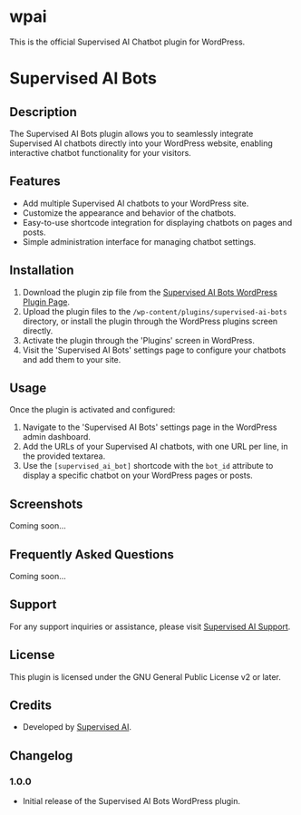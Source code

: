 # wpai
This is the official Supervised AI Chatbot plugin for WordPress.

# Supervised AI Bots

## Description

The Supervised AI Bots plugin allows you to seamlessly integrate Supervised AI chatbots directly into your WordPress website, enabling interactive chatbot functionality for your visitors.

## Features

- Add multiple Supervised AI chatbots to your WordPress site.
- Customize the appearance and behavior of the chatbots.
- Easy-to-use shortcode integration for displaying chatbots on pages and posts.
- Simple administration interface for managing chatbot settings.

## Installation

1. Download the plugin zip file from the [Supervised AI Bots WordPress Plugin Page](https://supervised.co/wordpress).
2. Upload the plugin files to the `/wp-content/plugins/supervised-ai-bots` directory, or install the plugin through the WordPress plugins screen directly.
3. Activate the plugin through the 'Plugins' screen in WordPress.
4. Visit the 'Supervised AI Bots' settings page to configure your chatbots and add them to your site.

## Usage

Once the plugin is activated and configured:

1. Navigate to the 'Supervised AI Bots' settings page in the WordPress admin dashboard.
2. Add the URLs of your Supervised AI chatbots, with one URL per line, in the provided textarea.
3. Use the `[supervised_ai_bot]` shortcode with the `bot_id` attribute to display a specific chatbot on your WordPress pages or posts.

## Screenshots

Coming soon...

## Frequently Asked Questions

Coming soon...

## Support

For any support inquiries or assistance, please visit [Supervised AI Support](http://supervised.co/support).

## License

This plugin is licensed under the GNU General Public License v2 or later.

## Credits

- Developed by [Supervised AI](http://supervised.co).

## Changelog

### 1.0.0
- Initial release of the Supervised AI Bots WordPress plugin.

